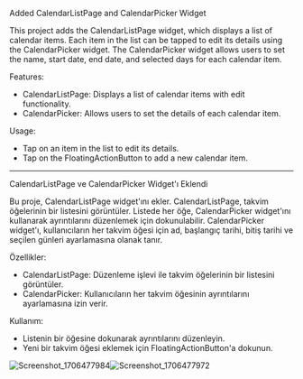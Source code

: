 
Added CalendarListPage and CalendarPicker Widget

This project adds the CalendarListPage widget, which displays a list of calendar items. Each item in the list can be tapped to edit its details using the CalendarPicker widget. The CalendarPicker widget allows users to set the name, start date, end date, and selected days for each calendar item.

Features:
- CalendarListPage: Displays a list of calendar items with edit functionality.
- CalendarPicker: Allows users to set the details of each calendar item.

Usage:
- Tap on an item in the list to edit its details.
- Tap on the FloatingActionButton to add a new calendar item.

-----------------------------------------------------------------
CalendarListPage ve CalendarPicker Widget'ı Eklendi

Bu proje, CalendarListPage widget'ını ekler. CalendarListPage, takvim öğelerinin bir listesini görüntüler. Listede her öğe, CalendarPicker widget'ını kullanarak ayrıntılarını düzenlemek için dokunulabilir. CalendarPicker widget'ı, kullanıcıların her takvim öğesi için ad, başlangıç tarihi, bitiş tarihi ve seçilen günleri ayarlamasına olanak tanır.

Özellikler:
- CalendarListPage: Düzenleme işlevi ile takvim öğelerinin bir listesini görüntüler.
- CalendarPicker: Kullanıcıların her takvim öğesinin ayrıntılarını ayarlamasına izin verir.

Kullanım:
- Listenin bir öğesine dokunarak ayrıntılarını düzenleyin.
- Yeni bir takvim öğesi eklemek için FloatingActionButton'a dokunun.

![Screenshot_1706477984](https://github.com/HaticeDilmac/calendar_crud_operations/assets/100489350/82627146-b473-48e4-9056-e2bdfe49cc2e)![Screenshot_1706477972](https://github.com/HaticeDilmac/calendar_crud_operations/assets/100489350/80457888-9325-43c7-9ad6-3236ec832460)
